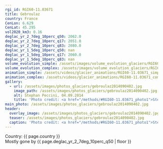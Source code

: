 ```yaml
---
rgi_id: RGI60-11.03671
title: Gebroulaz
country: France
CenLon: 6.629
CenLat: 45.295
vol2020_km3: 0.16
deglac_yr_2_7deg_10perc_q50: 2062.0
deglac_yr_2_7deg_10perc_q17: 2051.0
deglac_yr_2_7deg_10perc_q83: 2080.0
deglac_yr_1_5deg_10perc_q50: nan
deglac_yr_1_5deg_10perc_q17: 2060.0
deglac_yr_1_5deg_10perc_q83: nan
volume_evolution_simple: /assets/images/volume_evolution_glaciers/RGI60-11.03671_simple_en.png
volume_evolution_complex: /assets/images/volume_evolution_glaciers/RGI60-11.03671_complex_en.png
animation_simple: /assets/videos/glacier_animations/RGI60-11.03671_simple_en.mp4
animation_complex: /assets/videos/glacier_animations/RGI60-11.03671_complex_en.mp4
gallery:
  - url: /assets/images/photos_glaciers/gebroulaz2014090402.jpg
    image_path: /assets/images/photos_glaciers/gebroulaz2014090402.jpg
    alt: Stephan Peccini, 04.09.2014
    title: 'Photo credit: <a href="/methods/#RGI60-11.03671_photo1">Stephan Peccini, 04.09.2014</a>'
main_photo: /assets/images/photos_glaciers/gebroulaz2014090402.jpg
header:
  overlay_image: /assets/images/photos_glaciers/gebroulaz2014090402.jpg
  teaser: /assets/images/photos_glaciers/gebroulaz2014090402.jpg
  caption: 'Photo credit: <a href="/methods/#RGI60-11.03671_photo1">Stephan Peccini, 04.09.2014</a>'
---
```

Country: {{ page.country }}  <br>Mostly gone by {{ page.deglac_yr_2_7deg_10perc_q50 | floor }}
